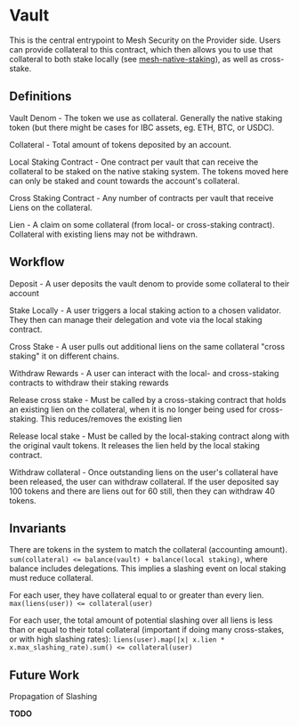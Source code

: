 # Vault

This is the central entrypoint to Mesh Security on the Provider side. Users can provide collateral to this contract,
which then allows you to use that collateral to both stake locally (see [mesh-native-staking](../native-staking)),
as well as cross-stake.

## Definitions

Vault Denom - The token we use as collateral. Generally the native staking token (but there might be
cases for IBC assets, eg. ETH, BTC, or USDC). 

Collateral - Total amount of tokens deposited by an account.

Local Staking Contract - One contract per vault that can receive the collateral to be staked
on the native staking system. The tokens moved here can only be staked and count towards the
account's collateral.

Cross Staking Contract - Any number of contracts per vault that receive Liens on the collateral.

Lien - A claim on some collateral (from local- or cross-staking contract). Collateral with existing
liens may not be withdrawn.

## Workflow

Deposit - A user deposits the vault denom to provide some collateral to their account

Stake Locally - A user triggers a local staking action to a chosen validator. They then
can manage their delegation and vote via the local staking contract.

Cross Stake - A user pulls out additional liens on the same collateral "cross staking" it
on different chains.

Withdraw Rewards - A user can interact with the local- and cross-staking contracts to withdraw
their staking rewards

Release cross stake - Must be called by a cross-staking contract that holds an existing lien
on the collateral, when it is no longer being used for cross-staking. This reduces/removes
the existing lien

Release local stake - Must be called by the local-staking contract along with the original vault
tokens. It releases the lien held by the local staking contract.

Withdraw collateral - Once outstanding liens on the user's collateral have been released, the
user can withdraw collateral. If the user deposited say 100 tokens and there are liens out
for 60 still, then they can withdraw 40 tokens.

## Invariants

There are tokens in the system to match the collateral (accounting amount). 
`sum(collateral) <= balance(vault) + balance(local staking)`, where balance includes delegations.
This implies a slashing event on local staking must reduce collateral.

For each user, they have collateral equal to or greater than every lien.
`max(liens(user)) <= collateral(user)`

For each user, the total amount of potential slashing over all liens is less than or
equal to their total collateral (important if doing many cross-stakes, or with high slashing rates):
`liens(user).map(|x| x.lien * x.max_slashing_rate).sum() <= collateral(user)`

## Future Work

Propagation of Slashing

**TODO**
